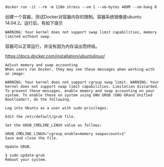 ```
docker run -it --rm -m 128m stress --vm 1 --vm-bytes 400M --vm-hang 0
```

创建一个容器，测试Docker对容器内存的限制。容器系统镜像是ubuntu 14.04.2。运行后，有如下提示
```
WARNING: Your kernel does not support swap limit capabilities, memory limited without swap.
```
容器可以正常运行，并没有因为内存溢出而终结。

https://docs.docker.com/installation/ubuntulinux/

```
Adjust memory and swap accounting
When users run Docker, they may see these messages when working with an image:

WARNING: Your kernel does not support cgroup swap limit. WARNING: Your
kernel does not support swap limit capabilities. Limitation discarded.
To prevent these messages, enable memory and swap accounting on your system. To enable these on system using GNU GRUB (GNU GRand Unified Bootloader), do the following.

Log into Ubuntu as a user with sudo privileges.

Edit the /etc/default/grub file.

Set the GRUB_CMDLINE_LINUX value as follows:

GRUB_CMDLINE_LINUX="cgroup_enable=memory swapaccount=1"
Save and close the file.

Update GRUB.

$ sudo update-grub
Reboot your system.
```